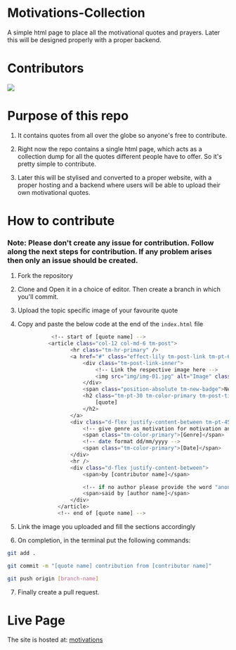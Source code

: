 # Motivations-Collection

A simple html page to place all the motivational quotes and prayers. Later this will be designed properly with a proper backend.

# Contributors

[![](https://opencollective.com/html-react-parser/contributors.svg?width=890&button=false)](https://github.com/remarkablemark/html-react-parser/graphs/contributors)

# Purpose of this repo

1. It contains quotes from all over the globe so anyone's free to contribute.

2. Right now the repo contains a single html page, which acts as a collection dump for all the quotes different people have to offer. So it's pretty simple to contribute.

3. Later this will be stylised and converted to a proper website, with a proper hosting and a backend where users will be able to upload their own motivational quotes.

# How to contribute
### Note: Please don't create any issue for contribution. Follow along the next steps for contribution. If any problem arises then only an issue should be created.

1. Fork the repository

2. Clone and Open it in a choice of editor. Then create a branch in which you'll commit.

3. Upload the topic specific image of your favourite quote

4. Copy and paste the below code at the end of the ```index.html``` file

```bash
              <!-- start of [quote name] -->
             <article class="col-12 col-md-6 tm-post">
                    <hr class="tm-hr-primary" />
                    <a href="#" class="effect-lily tm-post-link tm-pt-60">
                        <div class="tm-post-link-inner">
                            <!-- Link the respective image here -->
                            <img src="img/img-01.jpg" alt="Image" class="img-fluid" />
                        </div>
                        <span class="position-absolute tm-new-badge">New</span>
                        <h2 class="tm-pt-30 tm-color-primary tm-post-title">
                            [quote]
                        </h2>
                    </a>
                    <div class="d-flex justify-content-between tm-pt-45">
                        <!-- give genre as motivation for motivation and prayer for prayer -->
                        <span class="tm-color-primary">[Genre]</span>
                        <!-- date format dd/mm/yyyy -->
                        <span class="tm-color-primary">[Date]</span>
                    </div>
                    <hr />
                    <div class="d-flex justify-content-between">
                        <span>by [contributor name]</span>

                        <!-- if no author please provide the word "anonymus" in this section -->
                        <span>said by [author name]</span>
                    </div>
                </article>
                <!-- end of [quote name] -->

```


5. Link the image you uploaded and fill the sections accordingly

6. On completion, in the terminal put the following commands:

```bash
git add .

git commit -m "[quote name] contribution from [contributor name]"

git push origin [branch-name]
```

7. Finally create a pull request.


# Live Page

The site is hosted at: [motivations]

[motivations]: https://mark-42-max.github.io/Motivations-Collection/
